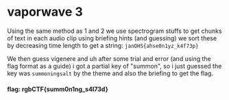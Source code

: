 # vaporwave 3

Using the same method as 1 and 2 we use spectrogram stuffs to get chunks of text in each audio clip
using briefing hints (and guessing) we sort these by decreasing time length to get a string:
`janOHS{ahse0n1yz_k4f73p}`

We then guess vigenere and uh after some trial and error (and using the flag format as a guide) i got a partial key of "summon", so i just guessed the key was `summoningsalt` by the theme and also the briefing to get the flag.

#### flag: rgbCTF{summ0n1ng_s4l73d}
